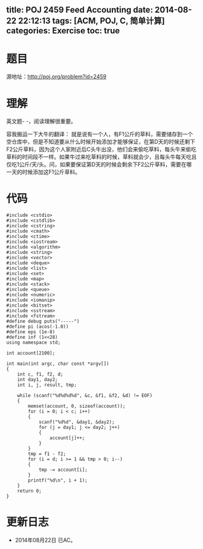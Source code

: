 title: POJ 2459 Feed Accounting
date: 2014-08-22 22:12:13
tags: [ACM, POJ, C, 简单计算]
categories: Exercise
toc: true
---
# 题目
源地址：http://poj.org/problem?id=2459

# 理解
英文题- -，阅读理解很重要。
> 
容我搬运一下大牛的翻译：
就是说有一个人，有F1公斤的草料，需要储存到一个空仓库中，但是不知道要从什么时候开始添加才能够保证，在第D天的时候还剩下F2公斤草料，因为这个人家附近后C头牛出没，他们会来偷吃草料，每头牛来偷吃草料的时间段不一样。如果牛过来吃草料的时候，草料就会少，且每头牛每天吃且仅吃1公斤/天/头。问，如果要保证第D天的时候会剩余下F2公斤草料，需要在哪一天的时候添加这F1公斤草料。

<!-- more -->

# 代码
```
#include <cstdio>
#include <cstdlib>
#include <cstring>
#include <cmath>
#include <ctime>
#include <iostream>
#include <algorithm>
#include <string>
#include <vector>
#include <deque>
#include <list>
#include <set>
#include <map>
#include <stack>
#include <queue>
#include <numeric>
#include <iomanip>
#include <bitset>
#include <sstream>
#include <fstream>
#define debug puts("-----")
#define pi (acos(-1.0))
#define eps (1e-8)
#define inf (1<<28)
using namespace std;

int account[2100];

int main(int argc, char const *argv[])
{
    int c, f1, f2, d;
    int day1, day2;
    int i, j, result, tmp;

    while (scanf("%d%d%d%d", &c, &f1, &f2, &d) != EOF)
    {
        memset(account, 0, sizeof(account));
        for (i = 0; i < c; i++)
        {
            scanf("%d%d", &day1, &day2);
            for (j = day1; j <= day2; j++)
            {
                account[j]++;
            }
        }
        tmp = f1 - f2;
        for (i = d; i >= 1 && tmp > 0; i--)
        {
            tmp -= account[i];
        }
        printf("%d\n", i + 1);
    }
    return 0;
}
```

# 更新日志
- 2014年08月22日 已AC。